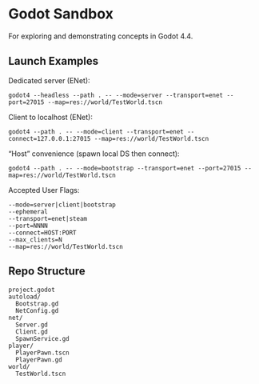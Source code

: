 # Godot Sandbox

For exploring and demonstrating concepts in Godot 4.4.

## Launch Examples

Dedicated server (ENet):

```
godot4 --headless --path . -- --mode=server --transport=enet --port=27015 --map=res://world/TestWorld.tscn
```

Client to localhost (ENet):

```
godot4 --path . -- --mode=client --transport=enet --connect=127.0.0.1:27015 --map=res://world/TestWorld.tscn
```

“Host” convenience (spawn local DS then connect):

```
godot4 --path . -- --mode=bootstrap --transport=enet --port=27015 --map=res://world/TestWorld.tscn
```

Accepted User Flags:

```
--mode=server|client|bootstrap
--ephemeral
--transport=enet|steam
--port=NNNN
--connect=HOST:PORT
--max_clients=N
--map=res://world/TestWorld.tscn
```

## Repo Structure

```
project.godot
autoload/
  Bootstrap.gd
  NetConfig.gd
net/
  Server.gd
  Client.gd
  SpawnService.gd
player/
  PlayerPawn.tscn
  PlayerPawn.gd
world/
  TestWorld.tscn
```

